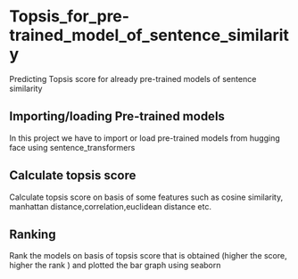 # Topsis_for_pre-trained_model_of_sentence_similarity
Predicting Topsis score for already pre-trained models of sentence similarity
## Importing/loading Pre-trained models
In this project we have to import or load pre-trained models from hugging face using sentence_transformers
## Calculate topsis score
Calculate topsis score on basis of some features such as cosine similarity, manhattan distance,correlation,euclidean distance etc.
## Ranking
Rank the models on basis of topsis score that is obtained (higher the score, higher the rank ) and plotted the bar graph using seaborn
